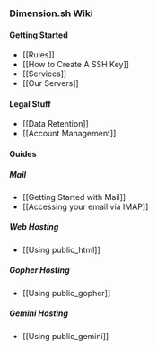 ### Dimension.sh Wiki

#### Getting Started

* [[Rules]]
* [[How to Create A SSH Key]]
* [[Services]]
* [[Our Servers]]

#### Legal Stuff

* [[Data Retention]]
* [[Account Management]]

#### Guides
##### Mail 
* [[Getting Started with Mail]]
* [[Accessing your email via IMAP]]

##### Web Hosting
* [[Using public_html]]

##### Gopher Hosting
* [[Using public_gopher]]

##### Gemini Hosting
* [[Using public_gemini]]